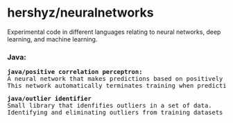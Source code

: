 <h1>hershyz/neuralnetworks</h1>
</p>Experimental code in different languages relating to neural networks, deep learning, and machine learning.</p>

<h3>Java:</h3>
<pre>
<strong>java/positive correlation perceptron:</strong>
A neural network that makes predictions based on positively correlated input data.
This network automatically terminates training when predictions are satisfactory according to a given error margin.
</pre>
<pre>
<strong>java/outlier identifier</strong>
Small library that idenfifies outliers in a set of data.
Identifying and eliminating outliers from training datasets will increase the accuracy of a model's predictions.
</pre>
